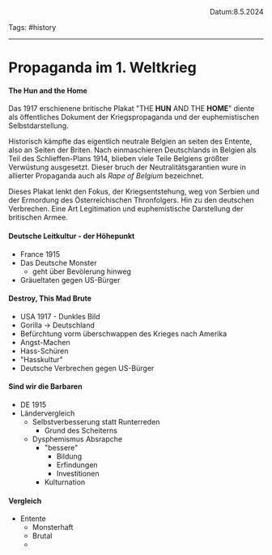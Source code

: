 <p align="right">Datum:8.5.2024</p>

Tags: #history 

---

# Propaganda im 1. Weltkrieg

#### The Hun and the Home
Das 1917 erschienene britische Plakat "THE **HUN** AND THE **HOME**" diente als öffentliches Dokument der Kriegspropaganda und der euphemistischen Selbstdarstellung.

Historisch kämpfte das eigentlich neutrale Belgien an seiten des Entente, also an Seiten der Briten. Nach einmaschieren Deutschlands in Belgien als Teil des Schlieffen-Plans 1914, blieben viele Teile Belgiens größter Verwüstung ausgesetzt. Dieser bruch der Neutralitätsgarantien wure in allierter Propaganda auch als *Rape of Belgium* bezeichnet.

Dieses Plakat lenkt den Fokus, der Kriegsentstehung, weg von Serbien und der Ermordung des Österreichischen Thronfolgers. Hin zu den deutschen Verbrechen. Eine Art Legitimation und euphemistische Darstellung der britischen Armee.

#### Deutsche Leitkultur - der Höhepunkt 
- France 1915
- Das Deutsche Monster
	- geht über Bevölerung hinweg
- Gräueltaten gegen US-Bürger


#### Destroy, This Mad Brute
- USA 1917 - Dunkles Bild
- Gorilla → Deutschland
- Befürchtung vorm überschwappen des Krieges nach Amerika
- Angst-Machen
- Hass-Schüren
- "Hasskultur"
- Deutsche Verbrechen gegen US-Bürger

#### Sind wir die Barbaren
- DE 1915
- Ländervergleich
	- Selbstverbesserung statt Runterreden
		- Grund des Scheiterns
	- Dysphemismus Absrapche
		- "bessere"
			- Bildung
			- Erfindungen
			- Investitionen
		- Kulturnation

#### Vergleich
- Entente
	- Monsterhaft 
	- Brutal
	- 